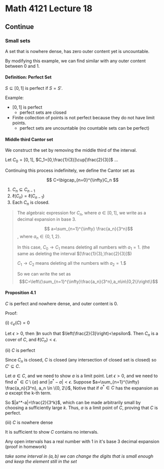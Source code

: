 # Math 4121 Lecture 18

## Continue

### Small sets

A set that is nowhere dense, has zero outer content yet is uncountable.

By modifying this example, we can find similar with any outer content between 0 and 1.

#### Definition: Perfect Set

$S\subseteq[0,1]$ is perfect if $S=S'$.

Example:

- $[0,1]$ is perfect
  - perfect sets are closed
- Finite collection of points is not perfect because they do not have limit points.
  - perfect sets are uncountable (no countable sets can be perfect)

#### Middle third Cantor set

We construct the set by removing the middle third of the interval.

Let $C_0=[0,1]$, $C_1=[0,\frac{1}{3}]\cup[\frac{2}{3}]$ ...

Continuing this process indefinitely, we define the Cantor set as

$$
C=\bigcap_{n=0}^{\infty}C_n
$$

1. $C_n\subseteq C_{n-1}$
2. $\ell(C_n)=\ell(C_{n-1})$
3. Each $C_n$ is closed.

> The algebraic expression for $C_n$, where $a\in[0,1]$, we write as a decimal expansion in base $3$.
>
> $$ a=\sum_{n=1}^{\infty} \frac{a_n}{3^n}$$, where $a_n\in\{0,1,2\}$.
>
> In this case, $C_0\to C_1$ means deleting all numbers with $a_1=1$. (the same as deleting the interval $[\frac{1}{3},\frac{2}{3}]$)
>
> $C_1\to C_2$ means deleting all the numbers with $a_2=1$.$
>
> So we can write the set as $$C=\left\{\sum_{n=1}^{\infty}\frac{a_n}{3^n},a_n\in\{0,2\}\right\}$$

#### Proposition 4.1

$C$ is perfect and nowhere dense, and outer content is 0.

Proof:

(i) $c_e(C)=0$

Let $\epsilon>0$, then $\exists n$ such that $\left(\frac{2}{3}\right)<\epsilon$. Then $C_n$ is a cover of $C$, and $\ell(C_n)<\epsilon$.

(ii) $C$ is perfect

Since $C_n$ is closed, $C$ is closed (any intersection of closed set is closed) so $C'\subseteq C$.

Let $a\in C$, and we need to show $a$ is a limit point. Let $\epsilon>0$, and we need to find $a^*\in C\setminus\{a\}$ and $|a^* - a| < \epsilon$. Suppose $a=\sum_{n=1}^{\infty} \frac{a_n}{3^n}, a_n \in \{0, 2\}$, Notive that if $a^*\in C$ has the expansion as $a$ except the k-th term.

So $|a^*-a|=\frac{2}{3^k}$, which can be made arbitrarily small by choosing a sufficiently large $k$. Thus, $a$ is a limit point of $C$, proving that $C$ is perfect.

(iii) $C$ is nowhere dense

It is sufficient to show $C$ contains no intervals.

Any open intervals has a real number with 1 in it's base 3 decimal expansion (proof in homework)

_take some interval in $(a,b)$ we can change the digits that is small enough and keep the element still in the set_

